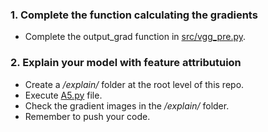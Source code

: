 
### 1. Complete the function calculating the gradients
- Complete the output_grad function in [src/vgg_pre.py](src/vgg_pre.py#L140).

### 2. Explain your model with feature attributuion
- Create a _/explain/_ folder at the root level of this repo.
- Execute [A5.py](src/A5.py) file.
- Check the gradient images in the _/explain/_ folder.
- Remember to push your code.
